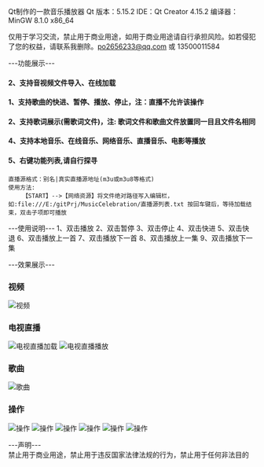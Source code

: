 Qt制作的一款音乐播放器
Qt 版本：5.15.2
IDE：Qt Creator 4.15.2
编译器：MinGW 8.1.0 x86_64



仅用于学习交流，禁止用于商业用途，如用于商业用途请自行承担风险。如若侵犯了您的权益，请联系我删除。po2656233@qq.com 或 13500011584

---功能展示---
<h4>2、支持音视频文件导入、在线加载</h4>
<h4>1、支持歌曲的快进、暂停、播放、停止，注：直播不允许该操作</h4>
<h4>2、支持歌词展示(需歌词文件)，注: 歌词文件和歌曲文件放置同一目且文件名相同</h4>
<h4>4、支持本地音乐、在线音乐、网络音乐、直播音乐、电影等播放</h4>
<h4>5、右键功能列表,请自行探寻</h4>


```
直播源格式：别名|真实直播源地址(m3u或m3u8等格式)
使用方法:
    【START】-->【网络资源】将文件绝对路径写入编辑栏，如:file:///E:/gitPrj/MusicCelebration/直播源列表.txt 按回车键后，等待加载结束，双击子项即可播放
```

---使用说明---
    1、双击播放
     2、双击暂停
     3、双击停止
     4、双击快进
     5、双击快退
     6、双击播放上一首
     7、双击播放下一首
     8、双击播放上一集
     9、双击播放下一集

---效果展示---
<h3>视频</h3>

![视频](exemple/home.png) 

<h3>电视直播</h3>

![电视直播加载](exemple/live1.png)
![电视直播播放](exemple/live2.png)

<h3>歌曲</h3>

![歌曲](exemple/song1.png)

<h3>操作</h3>

![操作](exemple/x1.png)
![操作](exemple/x2.png)
![操作](exemple/x3.png)
![操作](exemple/x4.png)
![操作](exemple/x5.png)
![操作](exemple/x6.png)

---声明---      
禁止用于商业用途，禁止用于违反国家法律法规的行为，禁止用于任何非法目的
